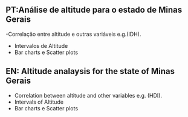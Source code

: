## PT:Análise de altitude para o estado de Minas Gerais 
-Correlação entre altitude e outras variáveis e.g.(IDH). 
- Intervalos de Altitude
- Bar charts e Scatter plots

## EN: Altitude analaysis for the state of Minas Gerais 
- Correlation between altitude and other variables e.g. (HDI).
- Intervals of Altitude
- Bar charts e Scatter plots

